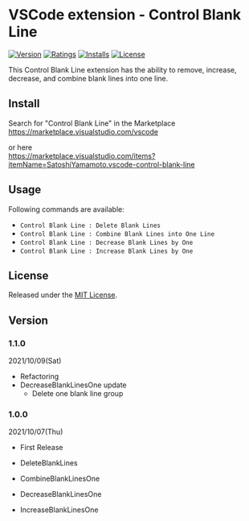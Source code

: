 # VSCode extension - Control Blank Line

[![Version][version-badge]][marketplace]
[![Ratings][ratings-badge]][marketplace-ratings]
[![Installs][installs-badge]][marketplace]
[![License][license-badge]][license]

This Control Blank Line extension has the ability to remove, increase, decrease, and combine blank lines into one line.

## Install

Search for "Control Blank Line" in the Marketplace  
https://marketplace.visualstudio.com/vscode

or here  
https://marketplace.visualstudio.com/items?itemName=SatoshiYamamoto.vscode-control-blank-line

## Usage

Following commands are available:

- `Control Blank Line : Delete Blank Lines`
- `Control Blank Line : Combine Blank Lines into One Line`
- `Control Blank Line : Decrease Blank Lines by One`
- `Control Blank Line : Increase Blank Lines by One`

## License

Released under the [MIT License][license].

[version-badge]: https://vsmarketplacebadge.apphb.com/version/SatoshiYamamoto.vscode-control-blank-line.svg
[ratings-badge]: https://vsmarketplacebadge.apphb.com/rating/SatoshiYamamoto.vscode-control-blank-line.svg
[installs-badge]: https://vsmarketplacebadge.apphb.com/installs/SatoshiYamamoto.vscode-control-blank-line.svg
[license-badge]: https://img.shields.io/github/license/standard-software/vscode-control-blank-line.svg

[marketplace]: https://marketplace.visualstudio.com/items?itemName=SatoshiYamamoto.vscode-control-blank-line
[marketplace-ratings]: https://marketplace.visualstudio.com/items?itemName=SatoshiYamamoto.vscode-control-blank-line#review-details
[license]: https://github.com/standard-software/vscode-control-blank-line/blob/master/LICENSE

## Version

### 1.1.0
2021/10/09(Sat)
- Refactoring
- DecreaseBlankLinesOne update
  - Delete one blank line group

### 1.0.0
2021/10/07(Thu)
- First Release

- DeleteBlankLines
- CombineBlankLinesOne
- DecreaseBlankLinesOne
- IncreaseBlankLinesOne
